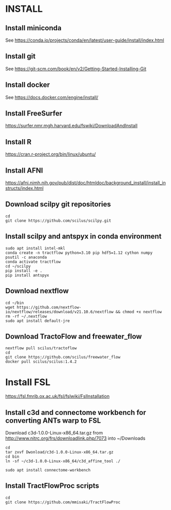 
# INSTALL

## Install miniconda
See https://conda.io/projects/conda/en/latest/user-guide/install/index.html

## Install git
See https://git-scm.com/book/en/v2/Getting-Started-Installing-Git

## Install docker
See https://docs.docker.com/engine/install/

## Install FreeSurfer
https://surfer.nmr.mgh.harvard.edu/fswiki/DownloadAndInstall

## Install R
https://cran.r-project.org/bin/linux/ubuntu/

## Install AFNI
https://afni.nimh.nih.gov/pub/dist/doc/htmldoc/background_install/install_instructs/index.html

## Download scilpy git repositories
```
cd
git clone https://github.com/scilus/scilpy.git
```

## Install scilpy and antspyx in conda environment
```
sudo apt install intel-mkl
conda create -n tractflow python=3.10 pip hdf5=1.12 cython numpy psutil -c anaconda
conda activate tractflow
cd ~/scilpy
pip install -e .
pip install antspyx
```

## Download nextflow
```
cd ~/bin
wget https://github.com/nextflow-io/nextflow/releases/download/v21.10.6/nextflow && chmod +x nextflow
rm -rf ~/.nextflow
sudo apt install default-jre
```

## Download TractoFlow and freewater_flow
```
nextflow pull scilus/tractoflow
cd
git clone https://github.com/scilus/freewater_flow
docker pull scilus/scilus:1.4.2
```
# Install FSL
https://fsl.fmrib.ox.ac.uk/fsl/fslwiki/FslInstallation  

## Install c3d and connectome workbench for converting ANTs warp to FSL
Download c3d-1.0.0-Linux-x86_64.tar.gz from http://www.nitrc.org/frs/downloadlink.php/7073 into ~/Downloads  
```
cd
tar zxvf Dwonload/c3d-1.0.0-Linux-x86_64.tar.gz
cd bin
ln -sf ~/c3d-1.0.0-Linux-x86_64/c3d_affine_tool ./

sudo apt install connectome-workbench
```

## Install TractFlowProc scripts
```
cd
git clone https://github.com/mmisaki/TractFlowProc
```
